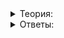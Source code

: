 <details>
<summary>Теория:</summary>

# От константы к квадрату

В прошлом уроке вы много считали. И считали не зря: вы увидели, что все полученные результаты разбились на два лагеря.

В первом лагере в ответе было N, но не было N^2, и числа получались не такими большими. Выражения, где есть N в степени не выше единицы, называются линейными. Примеры линейных выражений: N, 2N, 4N + 6, 0.5N-100. Для этих выражений есть специальное обозначение: O(N) — произносится «о от эн».

Во втором лагере вы столкнулись с большими числами: 1225, 5050 и, наконец, 50 005 000. Всё потому, что в выражениях, из которых получились эти числа, фигурировал пресловутый N^2. Это квадратичная зависимость — есть N во второй степени, но нет N в большей. Приведём примеры и тут: \cfrac{N^2+N}2, 10N^2 + 5N +1, \cfrac {N^2}{100} + 10. Всё это можно обозначить символом O(N^2) — произносится «о от эн квадрат».

Правило простое: из выражения убирают всё, кроме самого важного — в рассмотренных примерах это N или N^2. Эти выражения покажут не сухой остаток точного количества операций, а то, что называется скоростью роста функции, или асимптотикой. Посмотрим, как это применить в программировании.

> Первое правило асимптотики: убираем всё меньшее, оставляем главное.

Считать точное количество операций, которые выполнит программа, бывает непросто. А главное, это мало что даёт, ведь процессор выполняет больше операций, чем мы можем представить, глядя на код. Но это ещё полбеды. Разные операции имеют разную продолжительность. Бывает, что одна и та же операция иногда выполняется быстро, а иногда медленно. Всё это говорит о том, что абстрактное понятие «количество операций» или «количество сложений», «количество сравнений» не имеет большого смысла.

----------

Допустим, программа A делает 0.5N^2 операций, а программа B делает 1000\cdot N + 10000 операций, причём операции программы B в 100 раз медленнее, чем операции программы A. Какая программа быстрее завершит работу при N = 1\ 000\ 000?

-   Программа A в несколько раз быстрее.
    
-   Программа B в несколько раз быстрее.
    
-   Они работают примерно c одинаковой скоростью.
    

Как видите, при большом N важен не коэффициент 1000 и длительность одной операции, а именно асимптотика. Если количество операций в A было O(N^2), то у B это O(N), благодаря чему при большом N программа B оказалась быстрее. Важно, что при увеличении N разница будет существенно расти: например, при N=10\ 000\ 000 она составит уже примерно 50 раз!

Эти графики показывают: при увеличении N разница между N и N^2 возрастает, а все коэффициенты, добавки и прочие постоянные факторы остаются неизменными.

__________________________________________________________________________________________________________________________________________________________________________________________________________________________________________________________________________________________________________________________________________________________________________________________________________________________________________________________________________________________________________

В программировании важно, как программа поведёт себя при больших объёмах входных данных. Когда их мало, она и так, скорее всего, выполнится быстро. Поэтому главный вопрос — как будет расти количество операций программы, когда её параметры становятся большими. Чтобы ответить на этот вопрос, вводится понятие скорости роста количества операций — асимптотики. Оно обозначается буквой O. Асимптотика — это скорость роста. Количество, выражаемое формулой O(N), может при некотором N быть даже больше, чем другое количество, выражаемое формулой O(N^2). Но скорость роста у O(N) меньше. Поэтому при увеличении N неизбежно настанет момент, когда O(N^2) станет больше. На практике этот момент обычно настаёт быстро. А далее разница становится уже колоссальной, как на графике.

Самый простой, но важный пример асимптотики — константа. Она обозначается O(1) и показывает, что оцениваемое количество известно заранее. Вернее, оно может варьироваться, но никогда не будет превышать заданное число, не зависящее ни от каких входных данных. Данных может быть очень и очень много, а оцениваемое количество всё равно останется в определённых пределах.

Например, Вася, приходя на работу, жмёт руку каждому из N коллег. Он делает N-1, то есть O(N) рукопожатий. А более замкнутый Олег персонально здоровается только со своими друзьями: Васей, Петей и Колей. Количество его рукопожатий будет всего лишь O(1).

----------

Петя, наверное, самый дружелюбный человек на свете. Он здоровается со всеми, не только придя на работу, но и когда возвращается с обеда или просто отходит из офиса по своим делам. По правилам компании нельзя покидать офис более четырёх раз в день.

Несмотря на дружелюбие, у Пети давний конфликт с Колей и Сашей, поэтому он никогда не здоровается с ними. Оцените количество рукопожатий, которые Петя совершает за день:

-   O(1)
    
-   O(N)
    
-   O(N^2)
    

Неважно, сколько раз Петя выйдет из офиса и вернётся, осчастливив уставших коллег дружелюбным рукопожатием. Если это число ограничено чем-нибудь заранее известным, — в нашем случае 4 — количество рукопожатий всё равно вписывается в формулу O(N): множитель и вычитаемое можно исключить по первому правилу асимптотики. Таким образом, асимптотическая оценка возможна даже когда данных для вычисления точного количества недостаточно.

----------

Если кто-нибудь заболеет или если в офисе распространится вирус и сляжет половина сотрудников, на асимптотике это не отразится. Чтобы посчитать точное количество рукопожатий Коли, нужно знать, кто из его друзей сегодня на больничном. Но на асимптотику это не влияет.

Вы изучили уже три скорости роста — три асимптотики — но пока не знаете, как этим пользоваться. В следующем уроке разберёмся, от чего зависит сложность программы и как эту сложность оценивать. После этого вы сможете самостоятельно и очень неплохо оптимизировать программу.

</details>

<details>
<summary>Ответы:</summary>

# Ответы на задания

Допустим, программа A делает 0.5N^2 операций, а программа B делает 1000\cdot N + 10000 операций, причём операции программы B в 100 раз медленнее, чем операции программы A. Какая программа быстрее завершит работу при N = 1\ 000\ 000?

-   **(-)**  Программа A в несколько раз быстрее.

> Программа A делает 500 тысяч миллионов операций, а программа B — «всего» 100 тысяч миллионов и ещё один миллион в эквиваленте операций А. То есть B примерно в пять раз быстрее.

-   **(+)**  Программа B в несколько раз быстрее.

> Именно! В то время как программа A делает 500 тысяч миллионов операций, программа B сделает «всего» 100 тысяч миллионов и ещё один миллион в эквиваленте операций А. То есть B примерно в пять раз быстрее.

-   **(-)**  Они работают примерно c одинаковой скоростью.

> Программа A делает 500 тысяч миллионов операций, а программа B — «всего» 100 тысяч миллионов и ещё один миллион в эквиваленте операций А. То есть B примерно в пять раз быстрее.

----------

Петя, наверное, самый дружелюбный человек на свете. Он здоровается со всеми, не только придя на работу, но и когда возвращается с обеда или просто отходит из офиса по своим делам. По правилам компании нельзя покидать офис более четырёх раз в день.

Несмотря на дружелюбие, у Пети давний конфликт с Колей и Сашей, поэтому он никогда не здоровается с ними. Оцените количество рукопожатий, которые Петя совершает за день:

-   **(-)**  O(1)
    
-   **(+)**  O(N)
    
-   **(-)**  O(N^2)

</details>
